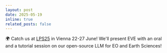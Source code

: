 ```yaml
---
layout: post
date: 2025-05-19
inline: true
related_posts: false
---
```

🌍 Catch us at [LPS25](https://lps25.esa.int/) in Vienna 22-27 June! We'll present EVE with an oral and a tutorial session on our open-source LLM for EO and Earth Sciences!
